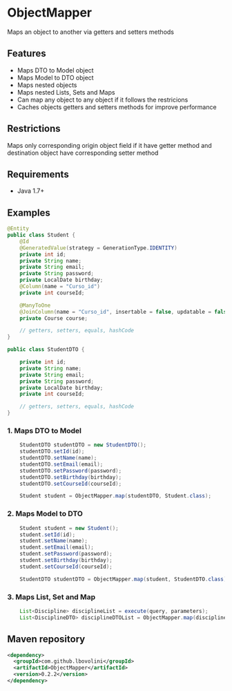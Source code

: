 # ObjectMapper

Maps an object to another via getters and setters methods

## Features

- Maps DTO to Model object
- Maps Model to DTO object
- Maps nested objects
- Maps nested Lists, Sets and Maps
- Can map any object to any object if it follows the restricions
- Caches objects getters and setters methods for improve performance

## Restrictions

Maps only corresponding origin object field if it have getter method and destination object have corresponding setter method

## Requirements

- Java 1.7+

## Examples

```java
@Entity
public class Student {
    @Id
    @GeneratedValue(strategy = GenerationType.IDENTITY)
    private int id;
    private String name;
    private String email;
    private String password;
    private LocalDate birthday;
    @Column(name = "Curso_id")
    private int courseId;

    @ManyToOne
    @JoinColumn(name = "Curso_id", insertable = false, updatable = false)
    private Course course;

    // getters, setters, equals, hashCode
}
```

```java
public class StudentDTO {

    private int id;
    private String name;
    private String email;
    private String password;
    private LocalDate birthday;
    private int courseId;

    // getters, setters, equals, hashCode
}
```

### 1. Maps DTO to Model

```java
    StudentDTO studentDTO = new StudentDTO();
    studentDTO.setId(id);
    studentDTO.setName(name);
    studentDTO.setEmail(email);
    studentDTO.setPassword(password);
    studentDTO.setBirthday(birthday);
    studentDTO.setCourseId(courseId);

    Student student = ObjectMapper.map(studentDTO, Student.class);
```

### 2. Maps Model to DTO

```java
    Student student = new Student();
    student.setId(id);
    student.setName(name);
    student.setEmail(email);
    student.setPassword(password);
    student.setBirthday(birthday);
    student.setCourseId(courseId);

    StudentDTO studentDTO = ObjectMapper.map(student, StudentDTO.class);
```

### 3. Maps List, Set and Map

```java
    List<Discipline> disciplineList = execute(query, parameters);
    List<DisciplineDTO> disciplineDTOList = ObjectMapper.map(disciplineList, DisciplineDTO.class)

```

## Maven repository

```xml
<dependency>
  <groupId>com.github.lbovolini</groupId>
  <artifactId>ObjectMapper</artifactId>
  <version>0.2.2</version>
</dependency>
```